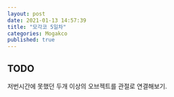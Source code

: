 ```yaml
---
layout: post
date: 2021-01-13 14:57:39
title: "모각코 5일차"
categories: Mogakco
published: true
---
```


## TODO

저번시간에 못했던 두개 이상의 오브젝트를 관절로 연결해보기.
